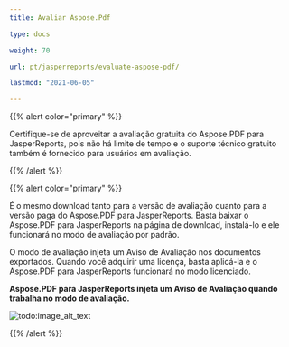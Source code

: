 ```yaml
---
title: Avaliar Aspose.Pdf

type: docs

weight: 70

url: pt/jasperreports/evaluate-aspose-pdf/

lastmod: "2021-06-05"

---
```


{{% alert color="primary" %}}

Certifique-se de aproveitar a avaliação gratuita do Aspose.PDF para JasperReports, pois não há limite de tempo e o suporte técnico gratuito também é fornecido para usuários em avaliação.

{{% /alert %}}

{{% alert color="primary" %}}

É o mesmo download tanto para a versão de avaliação quanto para a versão paga do Aspose.PDF para JasperReports. Basta baixar o Aspose.PDF para JasperReports na página de download, instalá-lo e ele funcionará no modo de avaliação por padrão.

O modo de avaliação injeta um Aviso de Avaliação nos documentos exportados. Quando você adquirir uma licença, basta aplicá-la e o Aspose.PDF para JasperReports funcionará no modo licenciado.

**Aspose.PDF para JasperReports injeta um Aviso de Avaliação quando trabalha no modo de avaliação.**

![todo:image_alt_text](evaluate-aspose-pdf_1.png)

{{% /alert %}}